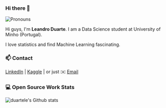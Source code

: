 ### Hi there 👋

![Pronouns](https://img.shields.io/badge/Pronouns-he%2Fhim-green) 

Hi guys, I'm **Leandro Duarte**. I am a Data Science student at University of Minho (Portugal). 

I love statistics and find Machine Learning fascinating.

### 📫 Contact

[LinkedIn][0] | [Kaggle][1] | or just ✉️ [Email](mailto:lndoxmat@hotmail.com)
 
### 💻 Open Source Work Stats

![duartele's Github stats](https://github-readme-stats.vercel.app/api?username=duartele&show_icons=true)

[0]: https://www.linkedin.com/in/leandro-duarte-997029118/
[1]: https://www.kaggle.com/leandroduarte

